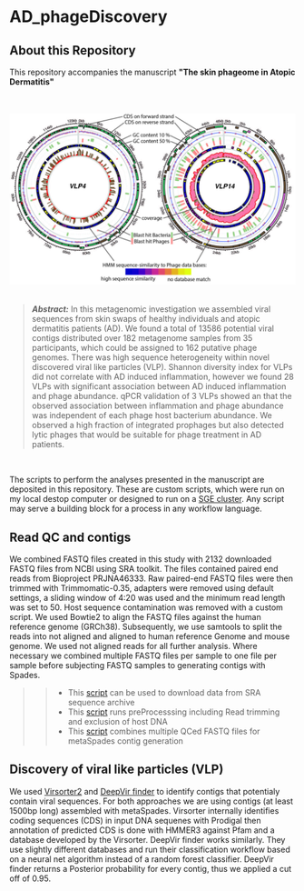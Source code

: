 # AD_phageDiscovery

## About this Repository
This repository accompanies the manuscript __"The skin phageome in Atopic Dermatitis"__ 
<br/><br/> <br/>

<p align="center">
<img src="/img/figure_4_for_github.jpg" alt="candidate genomes" width="600"/>
<br/><br/>





> **_Abstract:_**  In this metagenomic investigation we assembled viral sequences from skin swaps of healthy individuals and atopic dermatitis patients (AD). We found a total of 13586 potential viral contigs distributed over 182 metagenome samples from 35 participants, which could be assigned to 162 putative phage genomes. There was high sequence heterogeneity within novel discovered viral like particles (VLP). Shannon diversity index for VLPs did not correlate with AD induced inflammation, however we found 28 VLPs with significant association between AD induced inflammation and phage abundance. qPCR validation of 3 VLPs showed an that the observed association between inflammation and phage abundance was independent of each phage host bacterium abundance. We observed a high fraction of integrated prophages but also detected lytic phages that would be suitable for phage treatment in AD patients. 
<p>
<br/>

 The scripts to perform the analyses presented in the manuscript are deposited in this repository. These are custom scripts, which were  run on my local destop computer or designed to run on a [SGE cluster](http://gridscheduler.sourceforge.net/htmlman/manuals.html). Any script may serve a building block for a process in any workflow language.  
  
  
 ## Read QC and contigs  
 
We combined FASTQ files created in this study with 2132 downloaded FASTQ files from NCBI using SRA toolkit. The files contained paired end reads from Bioproject PRJNA46333. Raw paired-end FASTQ files were then trimmed with Trimmomatic-0.35, adapters were removed using default settings, a sliding window of 4:20 was used and the minimum read length was set to 50. Host sequence contamination was removed with a custom script. We used Bowtie2 to align the FASTQ files against the human reference genome (GRCh38). Subsequently, we use samtools to split the reads into not aligned and aligned to human reference Genome and mouse genome. We used not aligned reads for all further analysis. Where necessary we combined multiple FASTQ files per sample to one file per sample before subjecting FASTQ samples to generating contigs with Spades. 
>>* This [script](read_to_contig/4_run_preProcessing.sh) can be used to download data from SRA sequence archive   
>>* This [script](read_to_contig/4_run_preProcessing.sh) runs preProcesssing including Read trimming and exclusion of host DNA    
>>* This [script](read_to_contig/5_run_meta_SPADES.sh) combines multiple QCed FASTQ files for metaSpades contig generation  

 ## Discovery of viral like particles (VLP)  
 
We used [Virsorter2](https://microbiomejournal.biomedcentral.com/articles/10.1186/s40168-020-00990-y) and [DeepVir finder](https://www.ncbi.nlm.nih.gov/pmc/articles/PMC8172088/) to identify contigs that potentialy contain viral sequences. For both approaches we are using contigs (at least 1500bp long) assembled with metaSpades. Virsorter internally identifies coding sequences (CDS) in input DNA sequenes with Prodigal then annotation of predicted CDS is done with HMMER3 against Pfam and a database developed by the Virsorter. DeepVir finder works similarly. They use slightly different databases and run their classification workflow based on a neural net algorithm instead of a random forest classifier. DeepVir finder returns a Posterior probability for every contig, thus we applied a cut off of 0.95.  
 
 

